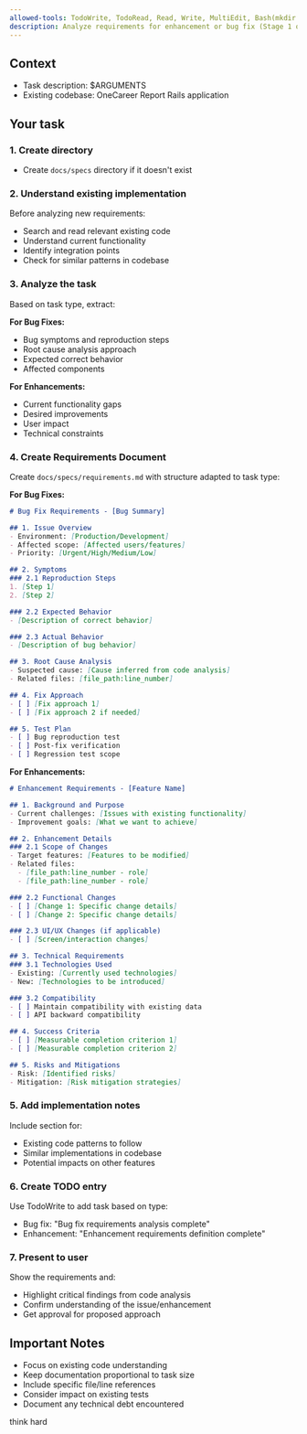 ```yaml
---
allowed-tools: TodoWrite, TodoRead, Read, Write, MultiEdit, Bash(mkdir:*), Grep, Glob, Task
description: Analyze requirements for enhancement or bug fix (Stage 1 of Spec-Driven Development)
---
```


## Context

- Task description: $ARGUMENTS
- Existing codebase: OneCareer Report Rails application

## Your task

### 1. Create directory

- Create `docs/specs` directory if it doesn't exist

### 2. Understand existing implementation

Before analyzing new requirements:
- Search and read relevant existing code
- Understand current functionality
- Identify integration points
- Check for similar patterns in codebase

### 3. Analyze the task

Based on task type, extract:

**For Bug Fixes:**
- Bug symptoms and reproduction steps
- Root cause analysis approach
- Expected correct behavior
- Affected components

**For Enhancements:**
- Current functionality gaps
- Desired improvements
- User impact
- Technical constraints

### 4. Create Requirements Document

Create `docs/specs/requirements.md` with structure adapted to task type:

**For Bug Fixes:**
```markdown
# Bug Fix Requirements - [Bug Summary]

## 1. Issue Overview
- Environment: [Production/Development]
- Affected scope: [Affected users/features]
- Priority: [Urgent/High/Medium/Low]

## 2. Symptoms
### 2.1 Reproduction Steps
1. [Step 1]
2. [Step 2]

### 2.2 Expected Behavior
- [Description of correct behavior]

### 2.3 Actual Behavior
- [Description of bug behavior]

## 3. Root Cause Analysis
- Suspected cause: [Cause inferred from code analysis]
- Related files: [file_path:line_number]

## 4. Fix Approach
- [ ] [Fix approach 1]
- [ ] [Fix approach 2 if needed]

## 5. Test Plan
- [ ] Bug reproduction test
- [ ] Post-fix verification
- [ ] Regression test scope
```

**For Enhancements:**
```markdown
# Enhancement Requirements - [Feature Name]

## 1. Background and Purpose
- Current challenges: [Issues with existing functionality]
- Improvement goals: [What we want to achieve]

## 2. Enhancement Details
### 2.1 Scope of Changes
- Target features: [Features to be modified]
- Related files: 
  - [file_path:line_number - role]
  - [file_path:line_number - role]

### 2.2 Functional Changes
- [ ] [Change 1: Specific change details]
- [ ] [Change 2: Specific change details]

### 2.3 UI/UX Changes (if applicable)
- [ ] [Screen/interaction changes]

## 3. Technical Requirements
### 3.1 Technologies Used
- Existing: [Currently used technologies]
- New: [Technologies to be introduced]

### 3.2 Compatibility
- [ ] Maintain compatibility with existing data
- [ ] API backward compatibility

## 4. Success Criteria
- [ ] [Measurable completion criterion 1]
- [ ] [Measurable completion criterion 2]

## 5. Risks and Mitigations
- Risk: [Identified risks]
- Mitigation: [Risk mitigation strategies]
```

### 5. Add implementation notes

Include section for:
- Existing code patterns to follow
- Similar implementations in codebase
- Potential impacts on other features

### 6. Create TODO entry

Use TodoWrite to add task based on type:
- Bug fix: "Bug fix requirements analysis complete"
- Enhancement: "Enhancement requirements definition complete"

### 7. Present to user

Show the requirements and:
- Highlight critical findings from code analysis
- Confirm understanding of the issue/enhancement
- Get approval for proposed approach

## Important Notes

- Focus on existing code understanding
- Keep documentation proportional to task size
- Include specific file/line references
- Consider impact on existing tests
- Document any technical debt encountered

think hard
